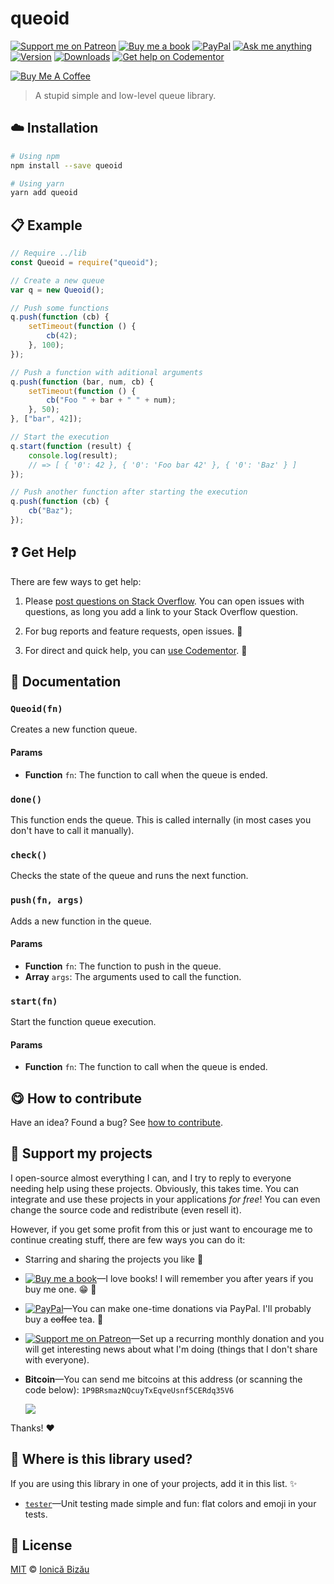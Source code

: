 <!-- Please do not edit this file. Edit the `blah` field in the `package.json` instead. If in doubt, open an issue. -->


# queoid

 [![Support me on Patreon][badge_patreon]][patreon] [![Buy me a book][badge_amazon]][amazon] [![PayPal][badge_paypal_donate]][paypal-donations] [![Ask me anything](https://img.shields.io/badge/ask%20me-anything-1abc9c.svg)](https://github.com/IonicaBizau/ama) [![Version](https://img.shields.io/npm/v/queoid.svg)](https://www.npmjs.com/package/queoid) [![Downloads](https://img.shields.io/npm/dt/queoid.svg)](https://www.npmjs.com/package/queoid) [![Get help on Codementor](https://cdn.codementor.io/badges/get_help_github.svg)](https://www.codementor.io/johnnyb?utm_source=github&utm_medium=button&utm_term=johnnyb&utm_campaign=github)

<a href="https://www.buymeacoffee.com/H96WwChMy" target="_blank"><img src="https://www.buymeacoffee.com/assets/img/custom_images/yellow_img.png" alt="Buy Me A Coffee"></a>

> A stupid simple and low-level queue library.

## :cloud: Installation

```sh
# Using npm
npm install --save queoid

# Using yarn
yarn add queoid
```


## :clipboard: Example



```js
// Require ../lib
const Queoid = require("queoid");

// Create a new queue
var q = new Queoid();

// Push some functions
q.push(function (cb) {
    setTimeout(function () {
        cb(42);
    }, 100);
});

// Push a function with aditional arguments
q.push(function (bar, num, cb) {
    setTimeout(function () {
        cb("Foo " + bar + " " + num);
    }, 50);
}, ["bar", 42]);

// Start the execution
q.start(function (result) {
    console.log(result);
    // => [ { '0': 42 }, { '0': 'Foo bar 42' }, { '0': 'Baz' } ]
});

// Push another function after starting the execution
q.push(function (cb) {
    cb("Baz");
});
```



## :question: Get Help

There are few ways to get help:

 1. Please [post questions on Stack Overflow](https://stackoverflow.com/questions/ask). You can open issues with questions, as long you add a link to your Stack Overflow question.
 2. For bug reports and feature requests, open issues. :bug:

 3. For direct and quick help, you can [use Codementor](https://www.codementor.io/johnnyb). :rocket:



## :memo: Documentation


### `Queoid(fn)`
Creates a new function queue.

#### Params

- **Function** `fn`: The function to call when the queue is ended.

### `done()`
This function ends the queue. This is called internally (in most cases
you don't have to call it manually).

### `check()`
Checks the state of the queue and runs the next function.

### `push(fn, args)`
Adds a new function in the queue.

#### Params

- **Function** `fn`: The function to push in the queue.
- **Array** `args`: The arguments used to call the function.

### `start(fn)`
Start the function queue execution.

#### Params

- **Function** `fn`: The function to call when the queue is ended.



## :yum: How to contribute
Have an idea? Found a bug? See [how to contribute][contributing].


## :sparkling_heart: Support my projects

I open-source almost everything I can, and I try to reply to everyone needing help using these projects. Obviously,
this takes time. You can integrate and use these projects in your applications *for free*! You can even change the source code and redistribute (even resell it).

However, if you get some profit from this or just want to encourage me to continue creating stuff, there are few ways you can do it:


 - Starring and sharing the projects you like :rocket:
 - [![Buy me a book][badge_amazon]][amazon]—I love books! I will remember you after years if you buy me one. :grin: :book:
 - [![PayPal][badge_paypal]][paypal-donations]—You can make one-time donations via PayPal. I'll probably buy a ~~coffee~~ tea. :tea:
 - [![Support me on Patreon][badge_patreon]][patreon]—Set up a recurring monthly donation and you will get interesting news about what I'm doing (things that I don't share with everyone).
 - **Bitcoin**—You can send me bitcoins at this address (or scanning the code below): `1P9BRsmazNQcuyTxEqveUsnf5CERdq35V6`

    ![](https://i.imgur.com/z6OQI95.png)


Thanks! :heart:


## :dizzy: Where is this library used?
If you are using this library in one of your projects, add it in this list. :sparkles:


 - [`tester`](https://github.com/IonicaBizau/tester#readme)—Unit testing made simple and fun: flat colors and emoji in your tests.

## :scroll: License

[MIT][license] © [Ionică Bizău][website]


[badge_patreon]: https://ionicabizau.github.io/badges/patreon.svg
[badge_amazon]: https://ionicabizau.github.io/badges/amazon.svg
[badge_paypal]: https://ionicabizau.github.io/badges/paypal.svg
[badge_paypal_donate]: https://ionicabizau.github.io/badges/paypal_donate.svg

[patreon]: https://www.patreon.com/ionicabizau
[amazon]: http://amzn.eu/hRo9sIZ
[paypal-donations]: https://www.paypal.com/cgi-bin/webscr?cmd=_s-xclick&hosted_button_id=RVXDDLKKLQRJW

[license]: http://showalicense.com/?fullname=Ionic%C4%83%20Biz%C4%83u%20%3Cbizauionica%40gmail.com%3E%20(https%3A%2F%2Fionicabizau.net)&year=2015#license-mit
[website]: https://ionicabizau.net
[contributing]: /CONTRIBUTING.md
[docs]: /DOCUMENTATION.md
